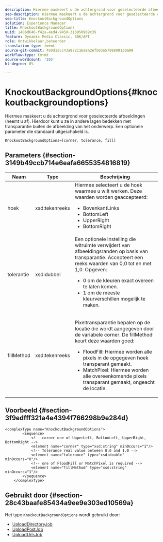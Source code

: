 ```yaml
---
description: Hiermee maskeert u de achtergrond voor geselecteerde afbeeldingen (neemt u af). Hierdoor kunt u ze in andere lagen bedekken met transparantie buiten de afbeelding van het onderwerp. Een optionele parameter die standaard uitgeschakeld is.
seo-description: Hiermee maskeert u de achtergrond voor geselecteerde afbeeldingen (neemt u af). Hierdoor kunt u ze in andere lagen bedekken met transparantie buiten de afbeelding van het onderwerp. Een optionele parameter die standaard uitgeschakeld is.
seo-title: KnockoutBackgroundOptions
solution: Experience Manager
title: KnockoutBackgroundOptions
uuid: 1486d646-f42a-4ed4-9450-313950969c39
feature: Dynamic Media Classic, SDK/API
role: Ontwikkelaar,beheerder
translation-type: tm+mt
source-git-commit: 469d1a5c43a972116a8a2efb0de5708800130a99
workflow-type: tm+mt
source-wordcount: '205'
ht-degree: 0%

---
```



# KnockoutBackgroundOptions{#knockoutbackgroundoptions}

Hiermee maskeert u de achtergrond voor geselecteerde afbeeldingen (neemt u af). Hierdoor kunt u ze in andere lagen bedekken met transparantie buiten de afbeelding van het onderwerp. Een optionele parameter die standaard uitgeschakeld is.

`KnockoutBackgroundOptions=[corner, tolerance, fill]`

## Parameters {#section-3149b49ccb714e6eafa6655354816819}

<table id="table_68131DE0A3C84908A43C6F7777F20973"> 
 <thead> 
  <tr> 
   <th colname="col1" class="entry"> Naam </th> 
   <th colname="col2" class="entry"> Type </th> 
   <th colname="col3" class="entry"> Beschrijving </th> 
  </tr> 
 </thead>
 <tbody> 
  <tr> 
   <td colname="col1"> <span class="codeph"> <span class="varname"> hoek</span> </span> </td> 
   <td colname="col2"> <span class="codeph"> xsd:tekenreeks</span> </td> 
   <td colname="col3">Hiermee selecteert u de hoek waarmee u wilt werken. <span class="codeph"> Deze waarden worden </span> geaccepteerd: 
    <ul id="ul_36C2F07706764A7081010D5521BF3096">
     <li id="li_CBACE5C6AA8C48D3BEE033D3AE03AF3C"><span class="codeph"> BovenkantLinks</span></li>
     <li id="li_49AC53536B4B4D2CA3DD89E2A2B2E95D"><span class="codeph"> BottomLeft</span></li>
     <li id="li_7AD372FF4A9B48F0A16964EE9CB3EE88"><span class="codeph"> UpperRight</span></li>
     <li id="li_D31476DD9A8E4BDBB13A6DDA46547877"><span class="codeph"> BottomRight</span></li>
    </ul></td> 
  </tr> 
  <tr> 
   <td colname="col1"> <span class="codeph"> <span class="varname"> tolerantie</span> </span> </td> 
   <td colname="col2"> <span class="codeph"> xsd:dubbel</span> </td> 
   <td colname="col3">Een optionele instelling die witruimte verwijdert van afbeeldingsranden op basis van transparantie. Accepteert een reeks waarden van 0,0 tot en met 1,0. Opgeven: 
    <ul id="ul_FE5423B857AE43FCBA7A9AEA76C754CC">
     <li id="li_01E3BD0AB8DA4C408B47CB02B269404A">0 om de kleuren exact overeen te laten komen. </li>
     <li id="li_FCE21384265D4ECE9C0D785F1BB32C3A">1 om de meeste kleurverschillen mogelijk te maken. </li>
    </ul></td> 
  </tr> 
  <tr> 
   <td colname="col1"> <span class="codeph"> <span class="varname"> fillMethod</span> </span> </td> 
   <td colname="col2"> <span class="codeph"> xsd:tekenreeks</span> </td> 
   <td colname="col3"> <p>Pixeltransparantie bepalen op de locatie die wordt aangegeven door de variabele <span class="codeph"><span class="varname"> corner</span></span>. De <span class="codeph"> fillMethod</span> keurt deze waarden goed: </p> 
    <ul id="ul_D95F3B613D344BB89487ED09D83F9217"> 
     <li id="li_3D7B7CA1B9094D16A98E0BA3D962E97F"> <span class="codeph"> FloodFill</span>: Hiermee worden alle pixels in de opgegeven hoek transparant gemaakt. </li> 
     <li id="li_F97343C3DA7644BCBD1748AD8F9DCE2E"> <span class="codeph"> MatchPixel</span>: Hiermee worden alle overeenkomende pixels transparant gemaakt, ongeacht de locatie. </li> 
    </ul> </td> 
  </tr> 
 </tbody> 
</table>

## Voorbeeld {#section-3f9edfff321a4e4394f766298b9e284d}

```
<complexType name="KnockoutBackgroundOptions">
        <sequence>
            <!-- corner one of UpperLeft, BottomLeft, UpperRight, BottomRight -->
            <element name="corner" type="xsd:string" minOccurs="1"/>
            <!-- Tolerance real value between 0.0 and 1.0 -->
            <element name="tolerance" type="xsd:double" minOccurs="0"/>
            <!-- one of FloodFill or MatchPixel is required -->
            <element name="fillMethod" type="xsd:string" minOccurs="1"/>
        </sequence>
    </complexType>
```

## Gebruikt door {#section-28c43baafe85434a9ee9e303ed10569a}

Het type `KnockoutBackgroundOptions` wordt gebruikt door:

* [UploadDirectoryJob](../../types/c-data-types/r-upload-directory-job.md#reference-e707ebf53b074c49ad983d1886e0bbb6)
* [UploadPostJob](../../types/c-data-types/r-upload-post-job.md#reference-bca2339b593f4637a687c33937215ef4)
* [UploadUrlsJob](../../types/c-data-types/r-upload-urls-job.md#reference-8e9bc895268c4321b233dbeadc990398)


